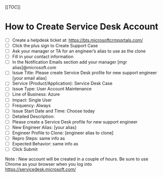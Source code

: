 [[_TOC_]]
# How to Create Service Desk Account

- [ ] Create a helpdesk ticket at:  https://bts.microsoftcrmportals.com/
- [ ] Click the plus sign to Create Support Case
- [ ] Ask your manager or TA for an engineer’s alias to use as the clone
- [ ] Fill in your contact information
- [ ] In the Notification Emails section add your manager [mgr alias]@microsoft.com
- [ ] Issue Title:  Please create Service Desk profile for new support engineer [your email alias]
- [ ] Service (Product/Application):  Service Desk Case
- [ ] Issue Type:  User Account Maintenance
- [ ] Line of Business:  Azure
- [ ] Impact:  Single User
- [ ] Frequency:  Always
- [ ] Issue Start Date and Time:  Choose today
- [ ] Detailed Description:  
- [ ] Please create a Service Desk profile for new support engineer
- [ ] New Engineer Alias:  [your alias}
- [ ] Engineer Profile to Clone:  [engineer alias to clone]
- [ ] Repro Steps:  same info as 
- [ ] Expected Behavior:  same info as 
- [ ] Click Submit

Note : New account will be created in a couple of hours.  Be sure to use Chrome as your browser when you log into https://servicedesk.microsoft.com/



